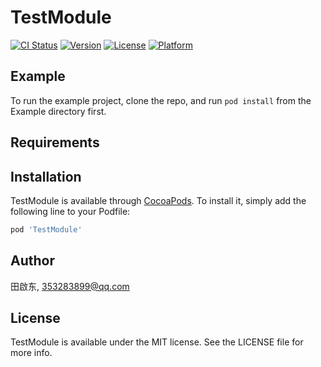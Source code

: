 # TestModule

[![CI Status](https://img.shields.io/travis/田啟东/TestModule.svg?style=flat)](https://travis-ci.org/田啟东/TestModule)
[![Version](https://img.shields.io/cocoapods/v/TestModule.svg?style=flat)](https://cocoapods.org/pods/TestModule)
[![License](https://img.shields.io/cocoapods/l/TestModule.svg?style=flat)](https://cocoapods.org/pods/TestModule)
[![Platform](https://img.shields.io/cocoapods/p/TestModule.svg?style=flat)](https://cocoapods.org/pods/TestModule)

## Example

To run the example project, clone the repo, and run `pod install` from the Example directory first.

## Requirements

## Installation

TestModule is available through [CocoaPods](https://cocoapods.org). To install
it, simply add the following line to your Podfile:

```ruby
pod 'TestModule'
```

## Author

田啟东, 353283899@qq.com

## License

TestModule is available under the MIT license. See the LICENSE file for more info.
